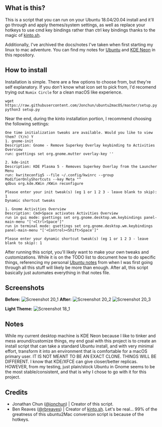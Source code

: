 ## What is this?
This is a script that you can run on your Ubuntu 18.04/20.04 install and it'll go through and apply themes/system settings, as well as replace your hotkeys to use cmd key bindings rather than ctrl key bindings thanks to the magic of [kinto.sh](http://kinto.sh).

Additionally, I've archived the docs/notes I've taken when first starting my linux to mac adventure. You can find my notes for [Ubuntu](docs/ubuntu.md) and [KDE Neon](docs/kde_neon.md) in this repository.

## How to install
Installation is simple. There are a few options to choose from, but they're self explanatory. If you don't know what icon set to pick from, I'd recomend trying out `Numix Circle` for a clean macOS like experience.
```
wget https://raw.githubusercontent.com/Jonchun/ubuntu2macOS/master/setup.py
python3 setup.py
```
Near the end, during the kinto installation portion, I recommend choosing the following settings:
```
One time initialization tweaks are available. Would you like to view them? (Y/n) Y
1. gnome-init
Description: Gnome - Remove Superkey Overlay keybinding to Activities Overview
run: gsettings set org.gnome.mutter overlay-key ''

2. kde-init
Description: KDE Plasma 5 - Removes Superkey Overlay from the Launcher Menu
run: kwriteconfig5 --file ~/.config/kwinrc --group ModifierOnlyShortcuts --key Meta ""
qdbus org.kde.KWin /KWin reconfigure

Please enter your init tweak(s) (eg 1 or 1 2 3 - leave blank to skip): 1
Dynamic shortcut tweaks

1. Gnome Activities Overview
Description: Cmd+Space activates Activities Overview
run in gui mode: gsettings set org.gnome.desktop.wm.keybindings panel-main-menu "['<Ctrl>Space']"
run in terminal mode: gsettings set org.gnome.desktop.wm.keybindings panel-main-menu "['<Control><Shift>Space']"

Please enter your dynamic shortcut tweak(s) (eg 1 or 1 2 3 - leave blank to skip): 1
```
After running this script, you'll likely want to make your own tweaks and customizations. While it is on the TODO list to document how to do specific things, referencing my personal [Ubuntu notes](docs/ubuntu.md) from when I was first going through all this stuff will likely be more than enough. After all, this script basically just automates everything in that notes file.

## Screenshots
**Before:**
![Screenshot 20_1](https://raw.githubusercontent.com/Jonchun/ubuntu2macOS/master/images/ubuntu_20_1.png)
**After:**
![Screenshot 20_2](https://raw.githubusercontent.com/Jonchun/ubuntu2macOS/master/images/ubuntu_20_2.png)
![Screenshot 20_3](https://raw.githubusercontent.com/Jonchun/ubuntu2macOS/master/images/ubuntu_20_3.png)

**Light Theme:**
![Screenshot 18_1](https://raw.githubusercontent.com/Jonchun/ubuntu2macOS/master/images/ubuntu_18_1.png)

## Notes
While my current desktop machine is KDE Neon because I like to tinker and mess around/customize things, my end goal with this project is to create an install script that can take a standard Ubuntu install, and with very minimal effort, transform it into an environment that is comfortable for a macOS primary user. IT IS NOT MEANT TO BE AN EXACT CLONE. THINGS WILL BE DIFFERENT. I know that KDE/XFCE can give closer/better replicas. HOWEVER, from my testing, just plain/stock Ubuntu in Gnome seems to be the most stable/consistent, and that is why I chose to go with it for this project.

## Credits
- Jonathan Chun ([@jonchun](https://github.com/jonchun)) | Creator of this script.
- Ben Reaves ([@rbreaves](https://github.com/rbreaves/)) | Creator of [kinto.sh](http://kinto.sh/). Let's be real... 99% of the greatness of this ubuntu2Mac conversion script is because of the hotkeys.
